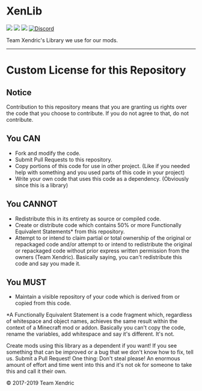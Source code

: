 # XenLib
[![](http://cf.way2muchnoise.eu/versions/xenlib_all.svg)](https://minecraft.curseforge.com/projects/xenlib)
[![](http://cf.way2muchnoise.eu/versions/Latest%20MC%20Version_xenlib_latest.svg)](https://minecraft.curseforge.com/projects/xenlib)
[![](http://cf.way2muchnoise.eu/short_xenlib_downloads.svg)](https://minecraft.curseforge.com/projects/xenlib)
[![Discord](https://img.shields.io/discord/174514721158856704.svg?logo=discord&colorB=7289DA)](http://discord.gg/XyjNtY2)

Team Xendric's Library we use for our mods.

------
# Custom License for this Repository
## Notice
Contribution to this repository means that you are granting us rights over the code that you choose to contribute. If you do not agree to that, do not contribute.

## You CAN
- Fork and modify the code.
- Submit Pull Requests to this repository.
- Copy portions of this code for use in other project. (Like if you needed help with something and you used parts of this code in your project)
- Write your own code that uses this code as a dependency. (Obviously since this is a library)

## You CANNOT
- Redistribute this in its entirety as source or compiled code.
- Create or distribute code which contains 50% or more Functionally Equivalent Statements* from this repository.
- Attempt to or intend to claim partial or total ownership of the original or repackaged code and/or attempt to or intend to redistribute the original or repackaged code without prior express written permission from the owners (Team Xendric). Basically saying, you can't redistribute this code and say you made it.

## You MUST
- Maintain a visible repository of your code which is derived from or copied from this code.

*A Functionally Equivalent Statement is a code fragment which, regardless of whitespace and object names, achieves the same result within the context of a Minecraft mod or addon. Basically you can't copy the code, rename the variables, add whitespace and say it's different. It's not.

Create mods using this library as a dependent if you want! If you see something that can be improved or a bug that we don't know how to fix, tell us. Submit a Pull Request! One thing: Don't steal please! An enormous amount of effort and time went into this and it's not ok for someone to take this and call it their own.

© 2017-2019 Team Xendric
